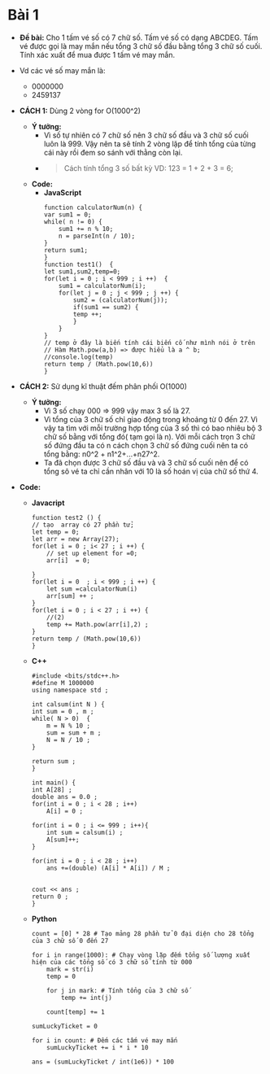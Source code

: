 # Bài 1
* **Đề bài:** Cho 1 tấm vé số có 7 chữ số. Tấm vé số có dạng ABCDEG. Tấm vé được gọi là may mắn nếu tổng 3 chữ số đầu bằng tổng 3 chữ số cuối. Tính xác xuất để mua được 1 tấm vé may mắn.

* Vd các vé số may mắn là:
    * 0000000  
    * 2459137  

* **CÁCH 1:** Dùng 2 vòng for O(1000^2) 
  * **Ý tưởng:** 
      * Vì số tự nhiên có 7 chữ số nên 3 chữ số đầu và 3 chữ số cuối luôn là 999. Vậy nên ta sẽ tính 2 vòng lặp để tính tổng của từng cái này rồi đem so sánh với thằng còn lại. 
      * >Cách tính tổng 3 số bất kỳ VD: 123 = 1 + 2 + 3 = 6;
  * **Code:**
    * **JavaScript**  
        ```
        function calculatorNum(n) {
        var sum1 = 0;
        while( n != 0) {
            sum1 += n % 10;
            n = parseInt(n / 10);
        }
        return sum1;
        }
        function test1()  { 
        let sum1,sum2,temp=0;
        for(let i = 0 ; i < 999 ; i ++)  {
            sum1 = calculatorNum(i);
            for(let j = 0 ; j < 999 ; j ++) {
                sum2 = (calculatorNum(j));
                if(sum1 == sum2) {
                temp ++;
                }
            }
        }
        // temp ở đây là biến tính cái biến cố như mình nói ở trên 
        // Hàm Math.pow(a,b) => được hiểu là a ^ b;
        //console.log(temp)
        return temp / (Math.pow(10,6))
        }
        ```
* **CÁCH 2:** Sử dụng kĩ thuật đếm phân phối O(1000)
  * **Ý tưởng:** 
    * Vì 3 số chạy 000 => 999 vậy max 3 số là 27.
    * Vì tổng của 3 chữ số chỉ giao động trong khoảng từ 0 đến 27. Vì vậy ta tìm với mỗi trường hợp tổng của 3 số thì có bao nhiêu bộ 3 chữ số bằng với tổng đó( tạm gọi là n). Với mỗi cách trọn 3 chữ số đứng đầu ta có n cách chọn 3 chữ số đứng cuối nên ta có tổng bằng: n0^2 + n1^2+...+n27^2.
    * Ta đã chọn được 3 chữ số đầu và và 3 chữ số cuối nên để có tổng sô vé ta chỉ cần nhân với 10 là số hoán vị của chữ số thứ 4.
* **Code:**
  * **Javacript**
    ```
    function test2 () {
    // tạo  array có 27 phần tử;
    let temp = 0;
    let arr = new Array(27);
    for(let i = 0 ; i< 27 ; i ++) {
        // set up element for =0;
        arr[i]  = 0;

    }
    for(let i = 0  ; i < 999 ; i ++) {
        let sum =calculatorNum(i)
        arr[sum] ++ ;
    }
    for(let i = 0 ; i < 27 ; i ++) {
        //(2)
        temp += Math.pow(arr[i],2) ;
    }
    return temp / (Math.pow(10,6))
    }
    ```
  * **C++**
    ```
    #include <bits/stdc++.h>
    #define M 1000000
    using namespace std ;

    int calsum(int N ) {
    int sum = 0 , m ;
    while( N > 0)  {  
        m = N % 10 ;   
        sum = sum + m ;  
        N = N / 10 ;  
    }

    return sum ;
    }

    int main() {
    int A[28] ;
    double ans = 0.0 ;
    for(int i = 0 ; i < 28 ; i++)
        A[i] = 0 ;

    for(int i = 0 ; i <= 999 ; i++){
        int sum = calsum(i) ;
        A[sum]++;
    } 
    
    for(int i = 0 ; i < 28 ; i++)
        ans +=(double) (A[i] * A[i]) / M ;
    
    
    cout << ans ;
    return 0 ;  
    }
    ```
  * **Python**
    ```
    count = [0] * 28 # Tạo mảng 28 phần tử 0 đại diện cho 28 tổng của 3 chữ số 0 đến 27

    for i in range(1000): # Chạy vòng lặp đếm tổng số lượng xuất hiện của các tổng số có 3 chữ số tính từ 000
        mark = str(i)
        temp = 0

        for j in mark: # Tính tổng của 3 chữ số
            temp += int(j)

        count[temp] += 1

    sumLuckyTicket = 0

    for i in count: # Đếm các tấm vé may mắn
        sumLuckyTicket += i * i * 10

    ans = (sumLuckyTicket / int(1e6)) * 100
    ```